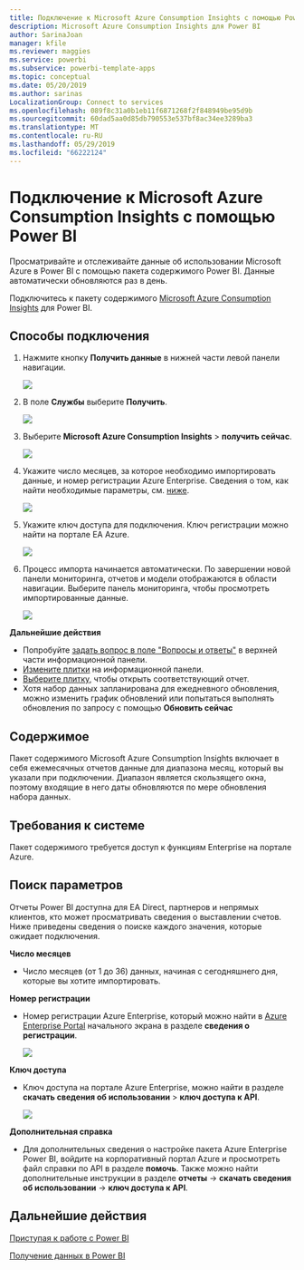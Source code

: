 ```yaml
---
title: Подключение к Microsoft Azure Consumption Insights с помощью Power BI
description: Microsoft Azure Consumption Insights для Power BI
author: SarinaJoan
manager: kfile
ms.reviewer: maggies
ms.service: powerbi
ms.subservice: powerbi-template-apps
ms.topic: conceptual
ms.date: 05/20/2019
ms.author: sarinas
LocalizationGroup: Connect to services
ms.openlocfilehash: 089f8c31a0b1eb11f6871268f2f848949be95d9b
ms.sourcegitcommit: 60dad5aa0d85db790553e537bf8ac34ee3289ba3
ms.translationtype: MT
ms.contentlocale: ru-RU
ms.lasthandoff: 05/29/2019
ms.locfileid: "66222124"
---
```

# <a name="connect-to-microsoft-azure-consumption-insights-with-power-bi"></a>Подключение к Microsoft Azure Consumption Insights с помощью Power BI
Просматривайте и отслеживайте данные об использовании Microsoft Azure в Power BI с помощью пакета содержимого Power BI. Данные автоматически обновляются раз в день.

Подключитесь к пакету содержимого [Microsoft Azure Consumption Insights](https://app.powerbi.com/getdata/services/azureconsumption) для Power BI.

## <a name="how-to-connect"></a>Способы подключения
1. Нажмите кнопку **Получить данные** в нижней части левой панели навигации.
   
    ![](media/service-connect-to-azure-consumption-insights/getdata.png)
2. В поле **Службы** выберите **Получить**.
   
   ![](media/service-connect-to-azure-consumption-insights/services.png)
3. Выберите **Microsoft Azure Consumption Insights** \> **получить сейчас**. 
   
   ![](media/service-connect-to-azure-consumption-insights/mazureconsumption.png)
4. Укажите число месяцев, за которое необходимо импортировать данные, и номер регистрации Azure Enterprise. Сведения о том, как найти необходимые параметры, см. [ниже](#FindingParams).
   
    ![](media/service-connect-to-azure-consumption-insights/azureconsumptionparams.png)
5. Укажите ключ доступа для подключения. Ключ регистрации можно найти на портале EA Azure. 
   
    ![](media/service-connect-to-azure-consumption-insights/msazureconsumptioncreds.png)
6. Процесс импорта начинается автоматически. По завершении новой панели мониторинга, отчетов и модели отображаются в области навигации. Выберите панель мониторинга, чтобы просмотреть импортированные данные.
   
   ![](media/service-connect-to-azure-consumption-insights/msazureconsumptiondashboard.png)

**Дальнейшие действия**

* Попробуйте [задать вопрос в поле "Вопросы и ответы"](consumer/end-user-q-and-a.md) в верхней части информационной панели.
* [Измените плитки](service-dashboard-edit-tile.md) на информационной панели.
* [Выберите плитку](consumer/end-user-tiles.md), чтобы открыть соответствующий отчет.
* Хотя набор данных запланирована для ежедневного обновления, можно изменить график обновлений или попытаться выполнять обновления по запросу с помощью **Обновить сейчас**

## <a name="whats-included"></a>Содержимое
Пакет содержимого Microsoft Azure Consumption Insights включает в себя ежемесячных отчетов данные для диапазона месяц, который вы указали при подключении. Диапазон является скользящего окна, поэтому входящие в него даты обновляются по мере обновления набора данных.

## <a name="system-requirements"></a>Требования к системе
Пакет содержимого требуется доступ к функциям Enterprise на портале Azure. 

<a name="FindingParams"></a>

## <a name="finding-parameters"></a>Поиск параметров
Отчеты Power BI доступна для EA Direct, партнеров и непрямых клиентов, кто может просматривать сведения о выставлении счетов. Ниже приведены сведения о поиске каждого значения, которые ожидает подключения.

**Число месяцев**

* Число месяцев (от 1 до 36) данных, начиная с сегодняшнего дня, которые вы хотите импортировать.

**Номер регистрации**

* Номер регистрации Azure Enterprise, который можно найти в [Azure Enterprise Portal](https://ea.azure.com/) начального экрана в разделе **сведения о регистрации**.
  
    ![](media/service-connect-to-azure-consumption-insights/params2.png)

**Ключ доступа**

* Ключ доступа на портале Azure Enterprise, можно найти в разделе **скачать сведения об использовании** > **ключ доступа к API**.
  
    ![](media/service-connect-to-azure-consumption-insights/creds2.png)

**Дополнительная справка**

* Для дополнительных сведения о настройке пакета Azure Enterprise Power BI, войдите на корпоративный портал Azure и просмотреть файл справки по API в разделе **помочь**. Также можно найти дополнительные инструкции в разделе **отчеты** -> **скачать сведения об использовании** -> **ключ доступа к API**.

## <a name="next-steps"></a>Дальнейшие действия
[Приступая к работе с Power BI](service-get-started.md)

[Получение данных в Power BI](service-get-data.md)

